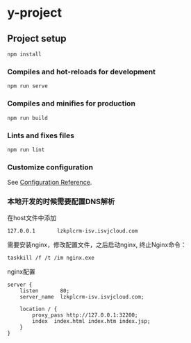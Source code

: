 # y-project

## Project setup
```
npm install
```

### Compiles and hot-reloads for development
```
npm run serve
```

### Compiles and minifies for production
```
npm run build
```

### Lints and fixes files
```
npm run lint
```

### Customize configuration
See [Configuration Reference](https://cli.vuejs.org/config/).


### 本地开发的时候需要配置DNS解析

在host文件中添加

```
127.0.0.1       lzkplcrm-isv.isvjcloud.com
```

需要安装nginx，修改配置文件，之后启动nginx, 终止Nginx命令：

```
taskkill /f /t /im nginx.exe
```
nginx配置
```
server {
    listen       80;
    server_name  lzkplcrm-isv.isvjcloud.com;
    
    location / {
        proxy_pass http://127.0.0.1:32200;
        index  index.html index.htm index.jsp;
    }
}
```    
